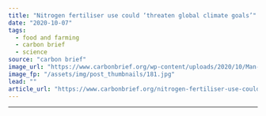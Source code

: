 ```yaml
---
title: "Nitrogen fertiliser use could ‘threaten global climate goals’"
date: "2020-10-07"
tags: 
  - food and farming
  - carbon brief
  - science
source: "carbon brief"
image_url: "https://www.carbonbrief.org/wp-content/uploads/2020/10/Man-spraying-fertiliser-and-pesticides-in-a-ground-nut-field-India-107x71.jpg"
image_fp: "/assets/img/post_thumbnails/181.jpg"
lead: ""
article_url: "https://www.carbonbrief.org/nitrogen-fertiliser-use-could-threaten-global-climate-goals"
---
```


---

